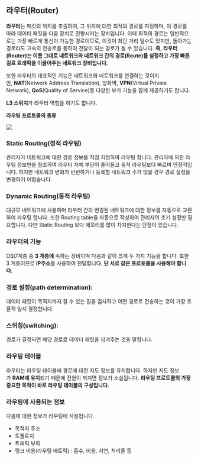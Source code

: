 ## **라우터(Router)**

**라우터**는 패킷의 위치를 추출하여, 그 위치에 대한 최적의 경로를 지정하며, 이 경로를 따라 데이터 패킷을 다음 장치로 전향시키는 장치입니다. 이때 최적의 경로는 일반적으로는 가장 빠르게 통신이 가능한 경로이므로, 이것이 최단 거리 일수도 있지만, 돌아가는 경로라도 고속의 전송로를 통하여 전달이 되는 경로가 될 수 있습니다. **즉, 라우터(Router)는 이름 그대로 네트워크와 네트워크 간의 경로(Route)를 설정하고 가장 빠른 길로 트래픽을 이끌어주는 네트워크 장비입니다.**

또한 라우터의 대표적인 기능은 네트워크와 네트워크를 연결하는 것이지만, **NAT**(Network Address Translation), 방화벽, **VPN**(Virtual Private Network), **QoS**(Quality of Service)등 다양한 부가 기능을 함께 제공하기도 합니다.

**L3 스위치**가 라우터 역할을 하기도 합니다.

****라우팅 프로토콜의 종류****

<img src = "https://file.notion.so/f/s/510bcfae-cef0-4236-8e5f-bc2e2c5a0278/img1.daumcdn.png?id=4e7f8746-b7f8-4f4a-a8f5-dc9a66aa6684&table=block&spaceId=f7f5a27f-fb49-4dd8-8a47-1d1cb5901c61&expirationTimestamp=1682660249487&signature=d5XE_em7froMLZt0ShGP6t6yzfDHinpjPs0EIUCMVEc&downloadName=img1.daumcdn.png">

### **Static Routing(정적 라우팅)**

관리자가 네트워크에 대한 경로 정보를 직접 지정하여 라우팅 합니다. 관리자에 의한 라우팅 정보만을 참조하여 라우터 자체 부담이 줄어들고 동적 라우팅보다 빠르며 안정적입니다. 하지만 네트워크 변화가 빈번하거나 등록할 네트워크 수가 많을 경우 경로 설정을 변경하기 어렵습니다.

### **Dynamic Routing(동적 라우팅)**

대규모 네트워크에 사용하며 라우터 간의 변경된 네트워크에 대한 정보를 자동으로 교환하여 라우팅 합니다. 또한 Routing table을 자동으로 작성하여 관리자의 초기 설정만 필요합니다. 다만 Static Routing 보다 메모리를 많이 차지한다는 단점이 있습니다.

### **라우터의 기능**

OSI7계층 중 **3 계층에** 속하는 장비이며 다음과 같이 크게 두 가지 기능을 합니다. 또한 3 계층이므로 **IP주소**를 사용하여 전달합니다. **단 서로 같은 프로토콜을 사용해야 합니다.**

### **경로 설정(path determination):**

데이터 패킷이 목적지까지 갈 수 있는 길을 검사하고 어떤 경로로 전송하는 것이 가장 효율적 일지 결정합니다.

### **스위칭(switching):**

경로가 결정되면 해당 경로로 데이터 패킷을 넘겨주는 것을 말합니다.

### **라우팅 테이블**

라우터는 라우팅 테이블에 경로에 대한 지도 정보를 유지합니다. 하지만 지도 정보가 **RAM에 유지**되기 때문에 전원이 꺼지면 정보가 소실됩니다. **라우팅 프로토콜의 가장 중요한 목적이 바로 라우팅 테이블의 구성입니다.**

### **라우팅에 사용되는 정보**

다음에 대한 정보가 라우팅에 사용됩니다.

- 목적지 주소
- 토폴로지
- 트래픽 부하
- 링크 비용(라우팅 매트릭) : 흡수, 비용, 지연, 처리율 등